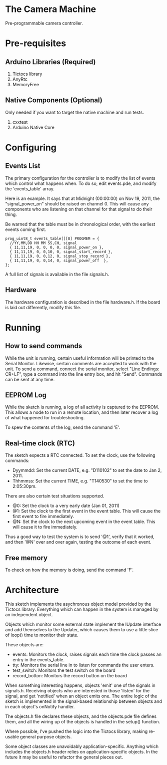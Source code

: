 # The Camera Machine

Pre-programmable camera controller.

# Pre-requisites

## Arduino Libraries (Required)

1. Tictocs library
2. AnyRtc
3. MemoryFree

## Native Components (Optional)

Only needed if you want to target the native machine and run tests.

1. cxxtest
2. Arduino Native Core

# Configuring

## Events List

The primary configuration for the controller is to modify the list of events
which control what happens when.  To do so, edit events.pde, and modify the
'events\_table' array.

Here is an example.  It says that at Midnight (00:00:00) on Nov 19, 2011, the
"signal\_power\_on" should be raised on channel 0.  This will cause any 
components who are listening on that channel for that signal to do their thing.

Be warned that the table must be in chronological order, with the earliest
events coming first.

    prog_uint8_t events_table[][8] PROGMEM = {
      //YY,MM,DD HH MM SS,CH, signal
      { 11,11,19, 0, 0, 0, 0, signal_power_on },
      { 11,11,19, 0, 0,10, 0, signal_start_record },
      { 11,11,19, 0, 0,12, 0, signal_stop_record },
      { 11,11,19, 0, 0,14, 0, signal_power_off  },
    };

A full list of signals is available in the file signals.h.

## Hardware

The hardware configuration is described in the file hardware.h.  If the board
is laid out differently, modify this file.

# Running

## How to send commands

While the unit is running, certain useful information will be printed to the
Serial Monitor.  Likewise, certain comments are accepted to work with the
unit.  To send a command, connect the serial monitor, select "Line Endings:
CR+LF", type a command into the line entry box, and hit "Send".  Commands can
be sent at any time.

## EEPROM Log

While the sketch is running, a log of all activity is captured to the EEPROM.
This allows a node to run in a remote location, and then later recover a log
of what happened for troubleshooting.

To spew the contents of the log, send the command 'E'. 

## Real-time clock (RTC)

The sketch expects a RTC connected.  To set the clock, use the following 
commands:

* Dyymmdd: Set the current DATE, e.g. "D110102" to set the date to Jan 2, 2011.
* Thhmmss: Set the current TIME, e.g. "T140530" to set the time to 2:05:30pm.

There are also certain test situations supported.

* @0: Set the clock to a very early date (Jan 01, 2011)
* @1: Set the clock to the first event in the event table.  This will cause the first event to fire immediately.
* @N: Set the clock to the next upcoming event in the event table.  This will cause it to fire immediately.

Thus a good way to test the system is to send '@1', verify that it worked, and then '@N' over and over again, testing the outcome of each event.

## Free memory

To check on how the memory is doing, send the command 'F'.

# Architecture

This sketch implements the asychronous object model provided by the Tictocs 
library.  Everything which can happen in the system is managed by an
independent object.

Objects which monitor some external state implement the IUpdate interface and 
add themselves to the Updater, which causes them to use a little slice of
loop() time to monitor their state.

These objects are:

* events: Monitors the clock, raises signals each time the clock passes an entry in the events\_table.
* tty: Monitors the serial line in to listen for commands the user enters.
* test\_switch: Monitors the test switch on the board
* record\_botton: Monitors the record button on the board

When something interesting happens, objects 'emit' one of the signals in 
signals.h.  Receiving objects who are interested in those 'listen' for the
signal, and get 'notified' when an object emits one.  The entire logic of
the sketch is implemented in the signal-based relationship between objects
and in each object's onNotify handler.

The objects.h file declares these objects, and the objects.pde file
defines them, and all the wiring up of the objects is handled in the
setup() function.

Where possible, I've pushed the logic into the Tictocs library, making
re-usable general purpose objects.

Some object classes are unavoidably application-specific.  Anything which
includes the objects.h header relies on application-specific objects.
In the future it may be useful to refactor the general pieces out.
